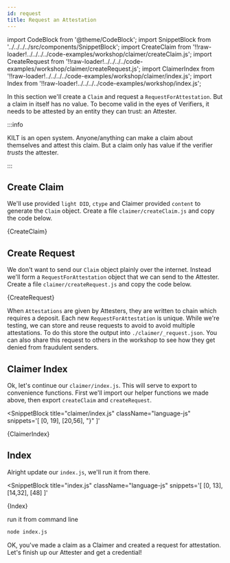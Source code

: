 ```yaml
---
id: request
title: Request an Attestation
---
```


import CodeBlock from '@theme/CodeBlock';
import SnippetBlock from '../../../../src/components/SnippetBlock';
import CreateClaim from '!!raw-loader!../../../../code-examples/workshop/claimer/createClaim.js';
import CreateRequest from '!!raw-loader!../../../../code-examples/workshop/claimer/createRequest.js';
import ClaimerIndex from '!!raw-loader!../../../../code-examples/workshop/claimer/index.js';
import Index from '!!raw-loader!../../../../code-examples/workshop/index.js';

In this section we'll create a `Claim` and request a `RequestForAttestation`.
But a claim in itself has no value. To become valid in the eyes of <span class="label-role verifier">Verifiers</span>,
it needs to be attested by an entity they can trust: an <span class="label-role attester">Attester</span>.

:::info

 KILT is an open system.
 Anyone/anything can make a claim about themselves and attest this claim. But a claim only has value if the verifier _trusts_ the attester.

:::

## Create Claim

We'll use provided `light DID`, `ctype` and <span class="label-role claimer">Claimer</span> provided `content` to generate the `Claim` object. Create a file `claimer/createClaim.js` and copy the code below.

<CodeBlock className="language-js" title="claimer/createClaim.js">
  {CreateClaim}
</CodeBlock>

## Create Request

We don't want to send our `Claim` object plainly over the internet. Instead
we'll form a `RequestForAttestation` object that we can send to the <span class="label-role attester">Attester</span>.
Create a file `claimer/createRequest.js` and copy the code below.

<CodeBlock className="language-js" title="claimer/createRequest.js">
  {CreateRequest}
</CodeBlock>

When `Attestations` are given by <span class="label-role attester">Attesters</span>, they are written to chain which requires a deposit. Each new `RequestForAttestation` is unique. While we're testing, we can store and reuse requests to avoid to avoid
multiple attestations. To do this store the output into `./claimer/_request.json`. You can also share this
request to others in the workshop to see how they get denied from fraudulent senders.

## Claimer Index

Ok, let's continue our `claimer/index.js`. This will serve to export to convenience functions.
First we'll import our helper functions we made above, then export `createClaim` and `createRequest`.

<SnippetBlock
  title="claimer/index.js"
  className="language-js"
  snippets='[
    [0, 19],
    [20,56],
    "}"
  ]'
>
  {ClaimerIndex}
</SnippetBlock>

## Index

Alright update our `index.js`, we'll run it from there.

<SnippetBlock
  title="index.js"
  className="language-js"
  snippets='[
    [0, 13],
    [14,32],
    [48]
  ]'
>
  {Index}
</SnippetBlock>

run it from command line

```bash
node index.js
```

OK, you've made a claim as a <span class="label-role claimer">Claimer</span> and
created a request for attestation. Let's finish up our <span class="label-role attester">Attester</span> and get a credential!
